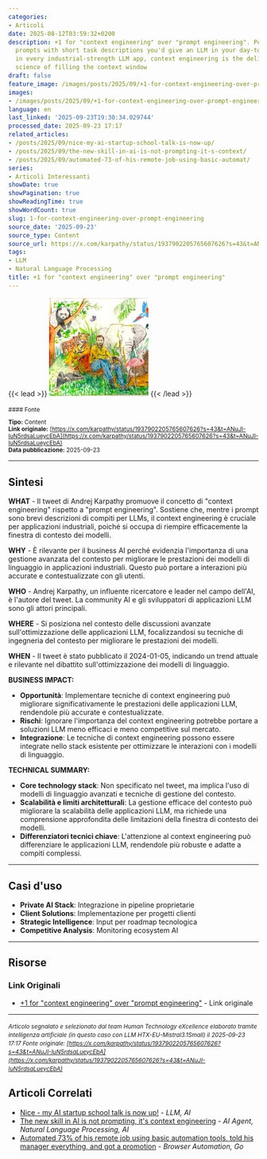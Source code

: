 ```yaml
---
categories:
- Articoli
date: 2025-08-12T03:59:32+0200
description: +1 for "context engineering" over "prompt engineering". People associate
  prompts with short task descriptions you'd give an LLM in your day-to-day use. When
  in every industrial-strength LLM app, context engineering is the delicate art and
  science of filling the context window
draft: false
feature_image: /images/posts/2025/09/+1-for-context-engineering-over-prompt-engineering-featured.webp
images:
- /images/posts/2025/09/+1-for-context-engineering-over-prompt-engineering-featured.webp
language: en
last_linked: '2025-09-23T19:30:34.029744'
processed_date: 2025-09-23 17:17
related_articles:
- /posts/2025/09/nice-my-ai-startup-school-talk-is-now-up/
- /posts/2025/09/the-new-skill-in-ai-is-not-prompting-it-s-context/
- /posts/2025/09/automated-73-of-his-remote-job-using-basic-automat/
series:
- Articoli Interessanti
showDate: true
showPagination: true
showReadingTime: true
showWordCount: true
slug: 1-for-context-engineering-over-prompt-engineering
source_date: '2025-09-23'
source_type: Content
source_url: https://x.com/karpathy/status/1937902205765607626?s=43&t=ANuJI-IuN5rdsaLueycEbA
tags:
- LLM
- Natural Language Processing
title: +1 for "context engineering" over "prompt engineering"
---
```


{{< lead >}}
![Featured image](/images/posts/2025/09/+1-for-context-engineering-over-prompt-engineering-featured.webp)
{{< /lead >}}

<small>
#### Fonte

**Tipo:** Content  
**Link originale:** [https://x.com/karpathy/status/1937902205765607626?s=43&t=ANuJI-IuN5rdsaLueycEbA](https://x.com/karpathy/status/1937902205765607626?s=43&t=ANuJI-IuN5rdsaLueycEbA)  
**Data pubblicazione:** 2025-09-23

</small>

---

## Sintesi

**WHAT** - Il tweet di Andrej Karpathy promuove il concetto di "context engineering" rispetto a "prompt engineering". Sostiene che, mentre i prompt sono brevi descrizioni di compiti per LLMs, il context engineering è cruciale per applicazioni industriali, poiché si occupa di riempire efficacemente la finestra di contesto dei modelli.

**WHY** - È rilevante per il business AI perché evidenzia l'importanza di una gestione avanzata del contesto per migliorare le prestazioni dei modelli di linguaggio in applicazioni industriali. Questo può portare a interazioni più accurate e contestualizzate con gli utenti.

**WHO** - Andrej Karpathy, un influente ricercatore e leader nel campo dell'AI, è l'autore del tweet. La community AI e gli sviluppatori di applicazioni LLM sono gli attori principali.

**WHERE** - Si posiziona nel contesto delle discussioni avanzate sull'ottimizzazione delle applicazioni LLM, focalizzandosi su tecniche di ingegneria del contesto per migliorare le prestazioni dei modelli.

**WHEN** - Il tweet è stato pubblicato il 2024-01-05, indicando un trend attuale e rilevante nel dibattito sull'ottimizzazione dei modelli di linguaggio.

**BUSINESS IMPACT:**
- **Opportunità**: Implementare tecniche di context engineering può migliorare significativamente le prestazioni delle applicazioni LLM, rendendole più accurate e contestualizzate.
- **Rischi**: Ignorare l'importanza del context engineering potrebbe portare a soluzioni LLM meno efficaci e meno competitive sul mercato.
- **Integrazione**: Le tecniche di context engineering possono essere integrate nello stack esistente per ottimizzare le interazioni con i modelli di linguaggio.

**TECHNICAL SUMMARY:**
- **Core technology stack**: Non specificato nel tweet, ma implica l'uso di modelli di linguaggio avanzati e tecniche di gestione del contesto.
- **Scalabilità e limiti architetturali**: La gestione efficace del contesto può migliorare la scalabilità delle applicazioni LLM, ma richiede una comprensione approfondita delle limitazioni della finestra di contesto dei modelli.
- **Differenziatori tecnici chiave**: L'attenzione al context engineering può differenziare le applicazioni LLM, rendendole più robuste e adatte a compiti complessi.

---

## Casi d'uso

- **Private AI Stack**: Integrazione in pipeline proprietarie
- **Client Solutions**: Implementazione per progetti clienti
- **Strategic Intelligence**: Input per roadmap tecnologica
- **Competitive Analysis**: Monitoring ecosystem AI

---



## Risorse

### Link Originali
- [+1 for "context engineering" over "prompt engineering"](https://x.com/karpathy/status/1937902205765607626?s=43&t=ANuJI-IuN5rdsaLueycEbA) - Link originale


---

*<small>Articolo segnalato e selezionato dal team Human Technology eXcellence elaborato tramite intelligenza artificiale (in questo caso con LLM HTX-EU-Mistral3.1Small) il 2025-09-23 17:17
Fonte originale: [https://x.com/karpathy/status/1937902205765607626?s=43&t=ANuJI-IuN5rdsaLueycEbA](https://x.com/karpathy/status/1937902205765607626?s=43&t=ANuJI-IuN5rdsaLueycEbA)</small>*

## Articoli Correlati

- [Nice - my AI startup school talk is now up!](/posts/2025/09/nice-my-ai-startup-school-talk-is-now-up/) - *LLM, AI*
- [The new skill in AI is not prompting, it's context engineering](/posts/2025/09/the-new-skill-in-ai-is-not-prompting-it-s-context/) - *AI Agent, Natural Language Processing, AI*
- [Automated 73% of his remote job using basic automation tools, told his manager everything, and got a promotion](/posts/2025/09/automated-73-of-his-remote-job-using-basic-automat/) - *Browser Automation, Go*